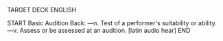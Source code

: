 TARGET DECK
ENGLISH

START
Basic
Audition
Back: —n. Test of a performer's suitability or ability. —v. Assess or be assessed at an audition. [latin audio hear]
END
